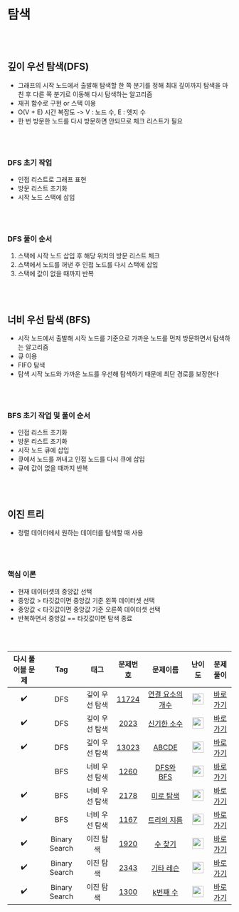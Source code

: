 # 탐색

<br><br>

## 깊이 우선 탐색(DFS)
- 그래프의 시작 노드에서 출발해 탐색할 한 쪽 분기를 정해 최대 깊이까지 탐색을 마친 후 다른 쪽 분기로 이동해 다시 탐색하는 알고리즘
- 재귀 함수로 구현 or 스택 이용
- O(V + E) 시간 복잡도 -> V : 노드 수, E : 엣지 수
- 한 번 방문한 노드를 다시 방문하면 안되므로 체크 리스트가 필요

<br><br>

### DFS 초기 작업
- 인접 리스트로 그래프 표현
- 방문 리스트 초기화
- 시작 노드 스택에 삽입

<br><br>

### DFS 풀이 순서

1. 스택에 시작 노드 삽입 후 해당 위치의 방문 리스트 체크
2. 스택에서 노드를 꺼낸 후 인접 노드를 다시 스택에 삽입
3. 스택에 값이 없을 때까지 반복

<br><br>

## 너비 우선 탐색 (BFS)

- 시작 노드에서 출발해 시작 노드를 기준으로 가까운 노드를 먼저 방문하면서 탐색하는 알고리즘
- 큐 이용
- FIFO 탐색
- 탐색 시작 노드와 가까운 노드를 우선해 탐색하기 때문에 최단 경로를 보장한다

<br><br>

### BFS 초기 작업 및 풀이 순서
- 인접 리스트 초기화
- 방문 리스트 초기화
- 시작 노드 큐에 삽입
- 큐에서 노드를 꺼내고 인접 노드를 다시 큐에 삽입
- 큐에 값이 없을 때까지 반복

<br><br>

## 이진 트리
- 정렬 데이터에서 원하는 데이터를 탐색할 때 사용

<br><br>

### 핵심 이론
- 현재 데이터셋의 중앙값 선택
- 중앙값 > 타깃값이면 중앙값 기준 왼쪽 데이터셋 선택
- 중앙값 < 타깃값이면 중앙값 기준 오른쪽 데이터셋 선택
- 반복하면서 중앙값 == 타깃값이면 탐색 종료

<br><br>

| 다시 풀어볼 문제 | Tag                          | 태그                | 문제번호    | 문제이름    | 난이도    | 문제풀이    |
| :------:  | :--------------------------: | :-----------------: | :------:  | :------:  |  :------:  | :------:  |
| :heavy_check_mark: | DFS | 깊이 우선 탐색 | <a href="https://www.acmicpc.net/problem/11724">11724</a> | <a href="https://www.acmicpc.net/problem/11724">연결 요소의 개수</a> | <img height="25px" width="25px" src="https://static.solved.ac/tier_small/9.svg"/> | [바로가기](./탐색/11724-연결%20요소의%20개수.py) |
| :heavy_check_mark: | DFS | 깊이 우선 탐색 | <a href="https://www.acmicpc.net/problem/2023">2023</a> | <a href="https://www.acmicpc.net/problem/2023">신기한 소수</a> | <img height="25px" width="25px" src="https://static.solved.ac/tier_small/11.svg"/> | [바로가기](./탐색/2023-신기한%20소수.py) |
| :heavy_check_mark: | DFS | 깊이 우선 탐색 | <a href="https://www.acmicpc.net/problem/13023">13023</a> | <a href="https://www.acmicpc.net/problem/13023">ABCDE</a> | <img height="25px" width="25px" src="https://static.solved.ac/tier_small/11.svg"/> | [바로가기](./탐색/13023-ABCDE.py) |
|  | BFS | 너비 우선 탐색 | <a href="https://www.acmicpc.net/problem/1260">1260</a> | <a href="https://www.acmicpc.net/problem/1260">DFS와 BFS</a> | <img height="25px" width="25px" src="https://static.solved.ac/tier_small/9.svg"/> | [바로가기](./탐색/1260-DFS와%20BFS.py) |
| :heavy_check_mark: | BFS | 너비 우선 탐색 | <a href="https://www.acmicpc.net/problem/2178">2178</a> | <a href="https://www.acmicpc.net/problem/2178">미로 탐색</a> | <img height="25px" width="25px" src="https://static.solved.ac/tier_small/10.svg"/> | [바로가기](./탐색/2178-미로%20탐색.py) |
| :heavy_check_mark: | BFS | 너비 우선 탐색 | <a href="https://www.acmicpc.net/problem/1167">1167</a> | <a href="https://www.acmicpc.net/problem/1167">트리의 지름</a> | <img height="25px" width="25px" src="https://static.solved.ac/tier_small/14.svg"/> | [바로가기](./탐색/1167-트리의%20지름.py) |
| :heavy_check_mark: | Binary Search | 이진 탐색 | <a href="https://www.acmicpc.net/problem/1920">1920</a> | <a href="https://www.acmicpc.net/problem/1920">수 찾기</a> | <img height="25px" width="25px" src="https://static.solved.ac/tier_small/7.svg"/> | [바로가기](./탐색/1920-수%20찾기.py) |
| :heavy_check_mark: | Binary Search | 이진 탐색 | <a href="https://www.acmicpc.net/problem/2343">2343</a> | <a href="https://www.acmicpc.net/problem/2343">기타 레슨</a> | <img height="25px" width="25px" src="https://static.solved.ac/tier_small/10.svg"/> | [바로가기](./탐색/2343-기타%20레슨.py) |
| :heavy_check_mark: | Binary Search | 이진 탐색 | <a href="https://www.acmicpc.net/problem/1300">1300</a> | <a href="https://www.acmicpc.net/problem/1300">k번째 수</a> | <img height="25px" width="25px" src="https://static.solved.ac/tier_small/14.svg"/> | [바로가기](./탐색/1300-k번째%20수.py) |